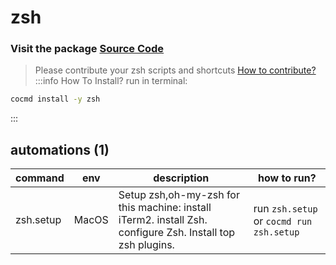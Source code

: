 # zsh
### Visit the package [ Source Code ](https://github.com/cocmd/hub/tree/master/packages/zsh)
> Please contribute your zsh scripts and shortcuts
> [How to contribute?](https://github.com/cocmd/hub/blob/master/CONTRIBUTING.md)
:::info How To Install?
run in terminal:
```bash
cocmd install -y zsh
```
:::
## automations (1)
| command | env | description | how to run? |
| --- | --- | --- | --- |
| zsh.setup | MacOS | Setup zsh,oh-my-zsh for this machine: install iTerm2. install Zsh. configure Zsh. Install top zsh plugins.  | run `zsh.setup` or `cocmd run zsh.setup` |



